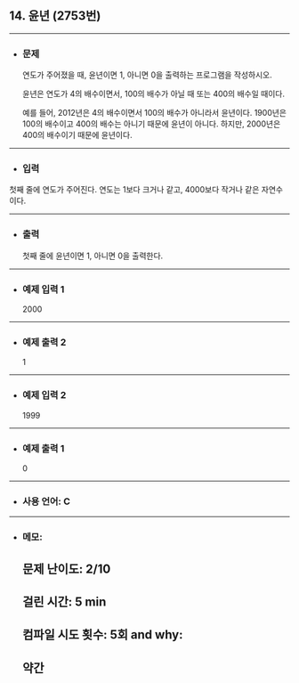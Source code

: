 ## 14. 윤년 (2753번)

---

- ### 문제

  연도가 주어졌을 때, 윤년이면 1, 아니면 0을 출력하는 프로그램을 작성하시오.  

  윤년은 연도가 4의 배수이면서, 100의 배수가 아닐 때 또는 400의 배수일 때이다.  

  예를 들어, 2012년은 4의 배수이면서 100의 배수가 아니라서 윤년이다. 1900년은 100의 배수이고 400의 배수는 아니기 때문에 윤년이 아니다. 하지만, 2000년은 400의 배수이기 때문에 윤년이다.
  
---


- ### 입력

 첫째 줄에 연도가 주어진다. 연도는 1보다 크거나 같고, 4000보다 작거나 같은 자연수이다.



---

- ### 출력

  첫째 줄에 윤년이면 1, 아니면 0을 출력한다.

---
 
- ### 예제 입력 1 

  2000

---

- ### 예제 출력 2 
  
  1

---

- ### 예제 입력 2

  1999

---

- ### 예제 출력 1 
  
  0

---


- ### 사용 언어: C

---

- ### 메모:

  ## 문제 난이도: 2/10
  ## 걸린 시간: 5 min
  ## 컴파일 시도 횟수: 5회 and why:
  ## 약간 
  
